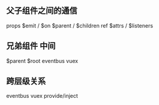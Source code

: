 ## 父子组件之间的通信

props
$emit / $on
$parent / $children
ref
$attrs / $listeners

## 兄弟组件 中间

$parent
$root
eventbus
vuex

## 跨层级关系

eventbus
vuex
provide/inject
